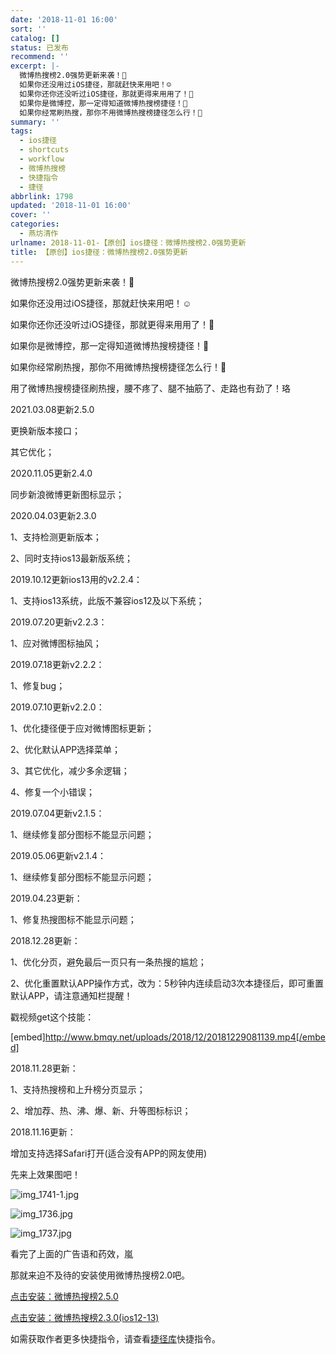 ```yaml
---
date: '2018-11-01 16:00'
sort: ''
catalog: []
status: 已发布
recommend: ''
excerpt: |-
  微博热搜榜2.0强势更新来袭！
  如果你还没用过iOS捷径，那就赶快来用吧！☺️
  如果你还你还没听过iOS捷径，那就更得来用用了！
  如果你是微博控，那一定得知道微博热搜榜捷径！
  如果你经常刷热搜，那你不用微博热搜榜捷径怎么行！
summary: ''
tags:
  - ios捷径
  - shortcuts
  - workflow
  - 微博热搜榜
  - 快捷指令
  - 捷径
abbrlink: 1798
updated: '2018-11-01 16:00'
cover: ''
categories:
  - 燕坊清作
urlname: 2018-11-01-【原创】ios捷径：微博热搜榜2.0强势更新
title: 【原创】ios捷径：微博热搜榜2.0强势更新
---
```


微博热搜榜2.0强势更新来袭！


如果你还没用过iOS捷径，那就赶快来用吧！☺️


如果你还你还没听过iOS捷径，那就更得来用用了！


如果你是微博控，那一定得知道微博热搜榜捷径！


如果你经常刷热搜，那你不用微博热搜榜捷径怎么行！


用了微博热搜榜捷径刷热搜，腰不疼了、腿不抽筋了、走路也有劲了！珞


2021.03.08更新2.5.0


更换新版本接口；


其它优化；


2020.11.05更新2.4.0


同步新浪微博更新图标显示；


2020.04.03更新2.3.0


1、支持检测更新版本；


2、同时支持ios13最新版系统；


2019.10.12更新ios13用的v2.2.4：


1、支持ios13系统，此版不兼容ios12及以下系统；


2019.07.20更新v2.2.3：


1、应对微博图标抽风；


2019.07.18更新v2.2.2：


1、修复bug；


2019.07.10更新v2.2.0：


1、优化捷径便于应对微博图标更新；


2、优化默认APP选择菜单；


3、其它优化，减少多余逻辑；


4、修复一个小错误；


2019.07.04更新v2.1.5：


1、继续修复部分图标不能显示问题；


2019.05.06更新v2.1.4：


1、继续修复部分图标不能显示问题；


2019.04.23更新：


1、修复热搜图标不能显示问题；


2018.12.28更新：


1、优化分页，避免最后一页只有一条热搜的尴尬；


2、优化重置默认APP操作方式，改为：5秒钟内连续启动3次本捷径后，即可重置默认APP，请注意通知栏提醒！


戳视频get这个技能：


[embed]http://www.bmqy.net/uploads/2018/12/20181229081139.mp4[/embed]


2018.11.28更新：


1、支持热搜榜和上升榜分页显示；


2、增加荐、热、沸、爆、新、升等图标标识；


2018.11.16更新：


增加支持选择Safari打开(适合没有APP的网友使用)


先来上效果图吧！


![img_1741-1.jpg](http://image.bmqy.net/wp-content/uploads/2018/11/img_1741-1.jpg)


![img_1736.jpg](http://image.bmqy.net/wp-content/uploads/2018/11/img_1736.jpg)


![img_1737.jpg](http://image.bmqy.net/wp-content/uploads/2018/11/img_1737.jpg)


看完了上面的广告语和药效，嵐


那就来迫不及待的安装使用微博热搜榜2.0吧。


[点击安装：微博热搜榜2.5.0](https://www.icloud.com/shortcuts/38a399ddabee4781810605463ac724ea)


[点击安装：微博热搜榜2.3.0(ios12-13)](https://www.icloud.com/shortcuts/cbd965724a80416cbc3645f7a4c69cd6)


如需获取作者更多快捷指令，请查看[捷径库](https://www.bmqy.net/2342.html)快捷指令。

